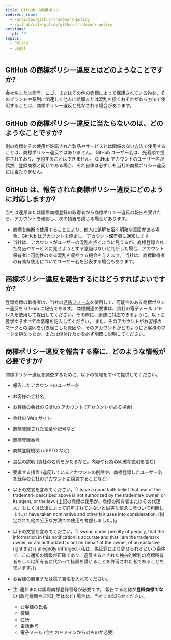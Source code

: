 ```yaml
---
title: GitHub の商標ポリシー
redirect_from:
  - /articles/github-trademark-policy
  - /github/site-policy/github-trademark-policy
versions:
  fpt: '*'
topics:
  - Policy
  - Legal
---
```

## <a name="what-is-a-github-trademark-policy-violation"></a>GitHub の商標ポリシー違反とはどのようなことですか?

会社名または商号、ロゴ、またはその他の商標によって保護されている物を、そのブランドや系列に関連して他人に誤解または混乱を招くおそれがある方法で使用することは、商標ポリシー違反と見なされる場合があります。

## <a name="what-is-not-a-github-trademark-policy-violation"></a>GitHub の商標ポリシー違反に当たらないのは、どのようなことですか?

別の商標をその使用が許諾された製品やサービスとは関係のない方法で使用することは、商標ポリシー違反ではありません。 GitHub ユーザー名は、先着順で提供されており、予約することはできません。 GitHub アカウントのユーザー名が偶然、登録商標と同じである場合、それ自体は必ずしも当社の商標ポリシー違反には当たりません。

## <a name="how-does-github-respond-to-reported-trademark-policy-violations"></a>GitHub は、報告された商標ポリシー違反にどのように対応しますか?

当社は連邦または国際商標登録の取得者から商標ポリシー違反の報告を受けたら、アカウントを確認し、次の措置を講じる場合があります。

* 商標を無断で使用することにより、他人に誤解を招く明確な意図がある場合、GitHub はアカウントを停止し、アカウント保有者に通知します。
* 当社は、アカウントがユーザーの混乱を招くように見えるが、商標登録された商品やサービスに見せようとする意図はないと判断した場合、アカウント保有者に可能性のある混乱を収拾する機会を与えます。 当社は、商標取得者の有効な使用についてユーザー名を公表する場合もあります。

## <a name="how-do-i-report-a-trademark-policy-violation"></a>商標ポリシー違反を報告するにはどうすればよいですか?

登録商標の取得者は、当社の[連絡フォーム](https://support.github.com/contact?tags=docs-trademark)を使用して、可能性のある商標ポリシー違反を GitHub に報告できます。 商標関連の要求は、貴社の電子メール アドレスを使用して提出してください。その際に、迅速に対応できるように、以下に要求するすべての情報を記入してください。 また、そのアカウントがお客様のマークとの混同を引き起こした原因や、そのアカウントがどのようにお客様のマークを損なったか、または傷付けたかを必ず明確に説明してください。

## <a name="what-information-is-required-when-reporting-trademark-policy-violations"></a>商標ポリシー違反を報告する際に、どのような情報が必要ですか?

商標ポリシー違反を調査するために、以下の情報をすべて提供してください。

* 報告したアカウントのユーザー名
* お客様の会社名
* お客様の会社の GitHub アカウント (アカウントがある場合)
* 会社の Web サイト
* 商標登録された言葉や記号など
* 商標登録番号
* 商標登録機関 (USPTO など)
* 混乱の説明 (貴社の名前をかたるなど。内容や行為の明確な説明を含む)
* 要求する措置 (違反しているアカウントの削除や、商標登録したユーザー名を既存の会社のアカウントに譲渡することなど)
* 以下の文言を含めてください。「I have a good faith belief that use of the trademark described above is not authorized by the trademark owner, or its agent, or the law. (上記の商標の使用が、商標の所有者またはその代理人、もしくは法律によって許可されていないと誠実な信念に基づいて判断します。) I have taken nominative and other fair uses into consideration. (指定された他の公正な方法での使用を考慮しました。)」
* 以下の文言も含めてください。「I swear, under penalty of perjury, that the information in this notification is accurate and that I am the trademark owner, or am authorized to act on behalf of the owner, of an exclusive right that is allegedly infringed. (私は、偽証罪により罰せられるという条件で、この通知の情報が正確であり、違反するとされた独占的権利の商標所有者もしくは所有者に代わって措置を講じることを許可された者であることを誓います。)」
* お客様の直筆または電子署名を入れてください。

* 注: 連邦または国際商標登録番号が必要です。 報告する名称が**登録商標でない** (政府機関や非営利団体など) 場合は、当社にお知らせください。
    * お客様の氏名
    * 役職
    * 住所
    * 電話番号
    * 電子メール (会社のドメインからのものが必要)
